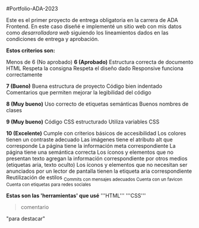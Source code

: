 #Portfolio-ADA-2023

Este es el primer proyecto de entrega obligatoria en la carrera de ADA Frontend. En este caso diseñé e implementé un sitio web con mis datos como *desarrolladora web* siguiendo los lineamientos dados en las condiciones de entrega y aprobación.

**Estos criterios son:**

Menos de 6 (No aprobado)
**6 (Aprobado)**
Estructura correcta de documento HTML
Respeta la consigna
Respeta el diseño dado
Responsive funciona correctamente

**7 (Bueno)**
Buena estructura de proyecto
Código bien indentado
Comentarios que permiten mejorar la legibilidad del código

**8 (Muy bueno)**
Uso correcto de etiquetas semánticas
Buenos nombres de clases

**9 (Muy bueno)**
Código CSS estructurado
Utiliza variables CSS

**10 (Excelente)**
Cumple con criterios básicos de accesibilidad
Los colores tienen un contraste adecuado
Las imágenes tiene el atributo alt que corresponde
La página tiene la información meta correspondiente
La página tiene una semántica correcta
Los íconos y elementos que no presentan texto agregan la información correspondiente por otros medios (etiquetas aria, texto oculto)
Los íconos y elementos que no necesitan ser anunciados por un lector de pantalla tienen la etiqueta aria correspondiente
Reutilización de estilos
<sub> Commits con mensajes adecuados
Cuenta con un favicon
Cuenta con etiquetas para redes sociales </sub>

**Estas son las 'herramientas' que usé**
'''HTML'''
'''CSS'''

> comentario

"para destacar"